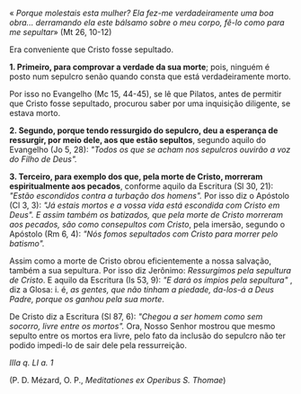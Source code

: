 
« *Porque molestais esta mulher? Ela fez-me verdadeiramente uma boa obra... derramando ela este bálsamo sobre o meu corpo, fê-lo como para me sepultar*» (Mt 26, 10-12)

Era conveniente que Cristo fosse sepultado.

**1. Primeiro, para comprovar a verdade da sua morte**; pois, ninguém é posto num sepulcro senão quando consta que está verdadeiramente morto.

Por isso no Evangelho (Mc 15, 44-45), se lê que Pilatos, antes de permitir que Cristo fosse sepultado, procurou saber por uma inquisição diligente, se estava morto.

**2. Segundo, porque tendo ressurgido do sepulcro, deu a esperança de ressurgir, por meio dele, aos que estão sepultos**, segundo aquilo do Evangelho (Jo 5, 28): *"Todos os que se acham nos sepulcros ouvirão a voz do Filho de Deus".*

**3. Terceiro, para exemplo dos que, pela morte de Cristo, morreram espiritualmente aos pecados**, conforme aquilo da Escritura (Sl 30, 21): *"Estão escondidos contra a turbação dos homens".* Por isso diz o Apóstolo (Cl 3, 3): *"Já estais mortos e a vossa vida está escondida com Cristo em Deus". *E assim também os batizados, que pela morte de Cristo morreram aos pecados, são como consepultos com Cristo**, pela imersão, segundo o Apóstolo (Rm 6, 4): *"Nós fomos sepultados com Cristo para morrer pelo batismo".*

Assim como a morte de Cristo obrou eficientemente a nossa salvação, também a sua sepultura. Por isso diz Jerônimo: *Ressurgimos pela sepultura de Cristo*. E aquilo da Escritura (Is 53, 9): *"E dará os ímpios pela sepultura"* , diz a Glosa: i. é, *as gentes, que não tinham a piedade, da-los-á a Deus Padre, porque os ganhou pela sua morte*.

De Cristo diz a Escritura (Sl 87, 6): *"Chegou a ser homem como sem socorro, livre entre os mortos".* Ora, Nosso Senhor mostrou que mesmo sepulto entre os mortos era livre, pelo fato da inclusão do sepulcro não ter podido impedi-lo de sair dele pela ressurreição.

*IIIa q. LI a. 1*

(P. D. Mézard, O. P., *Meditationes ex Operibus S. Thomae*)

